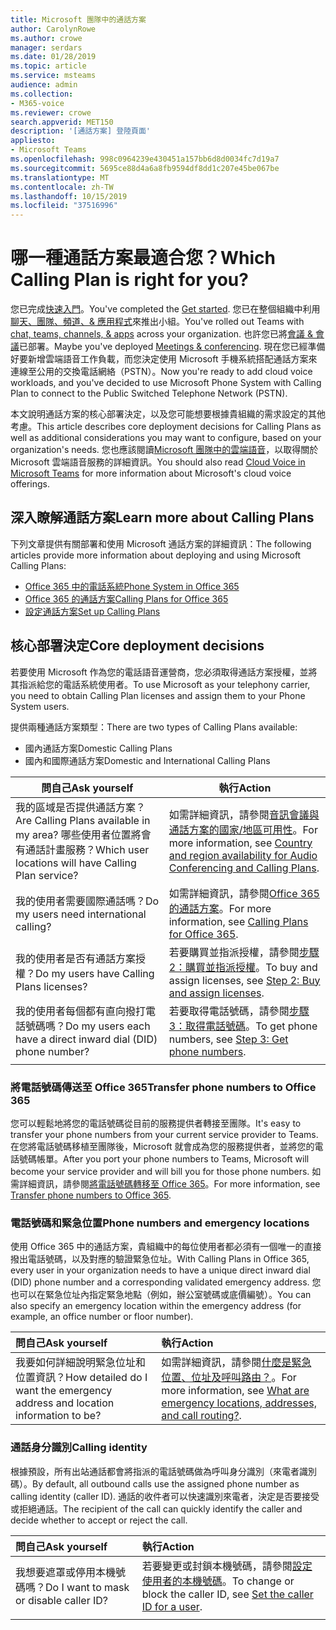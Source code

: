 ```yaml
---
title: Microsoft 團隊中的通話方案
author: CarolynRowe
ms.author: crowe
manager: serdars
ms.date: 01/28/2019
ms.topic: article
ms.service: msteams
audience: admin
ms.collection:
- M365-voice
ms.reviewer: crowe
search.appverid: MET150
description: '[通話方案] 登陸頁面'
appliesto:
- Microsoft Teams
ms.openlocfilehash: 998c0964239e430451a157bb6d8d0034fc7d19a7
ms.sourcegitcommit: 5695ce88d4a6a8fb9594df8dd1c207e45be067be
ms.translationtype: MT
ms.contentlocale: zh-TW
ms.lasthandoff: 10/15/2019
ms.locfileid: "37516996"
---
```

# <a name="which-calling-plan-is-right-for-you"></a><span data-ttu-id="8bde2-103">哪一種通話方案最適合您？</span><span class="sxs-lookup"><span data-stu-id="8bde2-103">Which Calling Plan is right for you?</span></span> 

<span data-ttu-id="8bde2-104">您已完成[快速入門](get-started-with-teams-quick-start.md)。</span><span class="sxs-lookup"><span data-stu-id="8bde2-104">You've completed the [Get started](get-started-with-teams-quick-start.md).</span></span> <span data-ttu-id="8bde2-105">您已在整個組織中利用[聊天、團隊、頻道、& 應用程式](deploy-chat-teams-channels-microsoft-teams-landing-page.md)來推出小組。</span><span class="sxs-lookup"><span data-stu-id="8bde2-105">You've rolled out Teams with [chat, teams, channels, & apps](deploy-chat-teams-channels-microsoft-teams-landing-page.md) across your organization.</span></span> <span data-ttu-id="8bde2-106">也許您已將[會議 & 會議](deploy-meetings-microsoft-teams-landing-page.md)已部署。</span><span class="sxs-lookup"><span data-stu-id="8bde2-106">Maybe you've deployed [Meetings & conferencing](deploy-meetings-microsoft-teams-landing-page.md).</span></span> <span data-ttu-id="8bde2-107">現在您已經準備好要新增雲端語音工作負載，而您決定使用 Microsoft 手機系統搭配通話方案來連線至公用的交換電話網絡（PSTN）。</span><span class="sxs-lookup"><span data-stu-id="8bde2-107">Now you're ready to add cloud voice workloads, and you've decided to use Microsoft Phone System with Calling Plan to connect to the Public Switched Telephone Network (PSTN).</span></span> 

<span data-ttu-id="8bde2-108">本文說明通話方案的核心部署決定，以及您可能想要根據貴組織的需求設定的其他考慮。</span><span class="sxs-lookup"><span data-stu-id="8bde2-108">This article describes core deployment decisions for Calling Plans as well as additional considerations you may want to configure, based on your organization's needs.</span></span> <span data-ttu-id="8bde2-109">您也應該閱讀[Microsoft 團隊中的雲端語音](cloud-voice-landing-page.md)，以取得關於 Microsoft 雲端語音服務的詳細資訊。</span><span class="sxs-lookup"><span data-stu-id="8bde2-109">You should also read [Cloud Voice in Microsoft Teams](cloud-voice-landing-page.md) for more information about Microsoft's cloud voice offerings.</span></span>


## <a name="learn-more-about-calling-plans"></a><span data-ttu-id="8bde2-110">深入瞭解通話方案</span><span class="sxs-lookup"><span data-stu-id="8bde2-110">Learn more about Calling Plans</span></span>

<span data-ttu-id="8bde2-111">下列文章提供有關部署和使用 Microsoft 通話方案的詳細資訊：</span><span class="sxs-lookup"><span data-stu-id="8bde2-111">The following articles provide more information about deploying and using Microsoft Calling Plans:</span></span>

- [<span data-ttu-id="8bde2-112">Office 365 中的電話系統</span><span class="sxs-lookup"><span data-stu-id="8bde2-112">Phone System in Office 365</span></span>](what-is-phone-system-in-office-365.md)
- [<span data-ttu-id="8bde2-113">Office 365 的通話方案</span><span class="sxs-lookup"><span data-stu-id="8bde2-113">Calling Plans for Office 365</span></span>](calling-plans-for-office-365.md)
- [<span data-ttu-id="8bde2-114">設定通話方案</span><span class="sxs-lookup"><span data-stu-id="8bde2-114">Set up Calling Plans</span></span>](set-up-calling-plans.md)


## <a name="core-deployment-decisions"></a><span data-ttu-id="8bde2-115">核心部署決定</span><span class="sxs-lookup"><span data-stu-id="8bde2-115">Core deployment decisions</span></span>

<span data-ttu-id="8bde2-116">若要使用 Microsoft 作為您的電話語音運營商，您必須取得通話方案授權，並將其指派給您的電話系統使用者。</span><span class="sxs-lookup"><span data-stu-id="8bde2-116">To use Microsoft as your telephony carrier, you need to obtain Calling Plan licenses and assign them to your Phone System users.</span></span> 

<span data-ttu-id="8bde2-117">提供兩種通話方案類型：</span><span class="sxs-lookup"><span data-stu-id="8bde2-117">There are two types of Calling Plans available:</span></span>

- <span data-ttu-id="8bde2-118">國內通話方案</span><span class="sxs-lookup"><span data-stu-id="8bde2-118">Domestic Calling Plans</span></span> 
- <span data-ttu-id="8bde2-119">國內和國際通話方案</span><span class="sxs-lookup"><span data-stu-id="8bde2-119">Domestic and International Calling Plans</span></span>

|<span data-ttu-id="8bde2-120">問自己</span><span class="sxs-lookup"><span data-stu-id="8bde2-120">Ask yourself</span></span>|<span data-ttu-id="8bde2-121">執行</span><span class="sxs-lookup"><span data-stu-id="8bde2-121">Action</span></span> |
|------------|-------|
|<span data-ttu-id="8bde2-122">我的區域是否提供通話方案？</span><span class="sxs-lookup"><span data-stu-id="8bde2-122">Are Calling Plans available in my area?</span></span> <span data-ttu-id="8bde2-123">哪些使用者位置將會有通話計畫服務？</span><span class="sxs-lookup"><span data-stu-id="8bde2-123">Which user locations will have Calling Plan service?</span></span> | <span data-ttu-id="8bde2-124">如需詳細資訊，請參閱[音訊會議與通話方案的國家/地區可用性](country-and-region-availability-for-audio-conferencing-and-calling-plans/country-and-region-availability-for-audio-conferencing-and-calling-plans.md)。</span><span class="sxs-lookup"><span data-stu-id="8bde2-124">For more information, see [Country and region availability for Audio Conferencing and Calling Plans](country-and-region-availability-for-audio-conferencing-and-calling-plans/country-and-region-availability-for-audio-conferencing-and-calling-plans.md).</span></span> | 
<span data-ttu-id="8bde2-125">我的使用者需要國際通話嗎？</span><span class="sxs-lookup"><span data-stu-id="8bde2-125">Do my users need international calling?</span></span> | <span data-ttu-id="8bde2-126">如需詳細資訊，請參閱[Office 365 的通話方案](calling-plans-for-office-365.md)。</span><span class="sxs-lookup"><span data-stu-id="8bde2-126">For more information, see [Calling Plans for Office 365](calling-plans-for-office-365.md).</span></span> |
<span data-ttu-id="8bde2-127">我的使用者是否有通話方案授權？</span><span class="sxs-lookup"><span data-stu-id="8bde2-127">Do my users have Calling Plans licenses?</span></span> | <span data-ttu-id="8bde2-128">若要購買並指派授權，請參閱[步驟2：購買並指派授權](set-up-calling-plans.md#step-2-buy-and-assign-licenses)。</span><span class="sxs-lookup"><span data-stu-id="8bde2-128">To buy and assign licenses, see [Step 2: Buy and assign licenses](set-up-calling-plans.md#step-2-buy-and-assign-licenses).</span></span> |
<span data-ttu-id="8bde2-129">我的使用者每個都有直向撥打電話號碼嗎？</span><span class="sxs-lookup"><span data-stu-id="8bde2-129">Do my users each have a direct inward dial (DID) phone number?</span></span> | <span data-ttu-id="8bde2-130">若要取得電話號碼，請參閱[步驟3：取得電話號碼](set-up-calling-plans.md#step-3-get-phone-numbers)。</span><span class="sxs-lookup"><span data-stu-id="8bde2-130">To get phone numbers, see [Step 3: Get phone numbers](set-up-calling-plans.md#step-3-get-phone-numbers).</span></span> |
|||

### <a name="transfer-phone-numbers-to-office-365"></a><span data-ttu-id="8bde2-131">將電話號碼傳送至 Office 365</span><span class="sxs-lookup"><span data-stu-id="8bde2-131">Transfer phone numbers to Office 365</span></span>

<span data-ttu-id="8bde2-132">您可以輕鬆地將您的電話號碼從目前的服務提供者轉接至團隊。</span><span class="sxs-lookup"><span data-stu-id="8bde2-132">It's easy to transfer your phone numbers from your current service provider to Teams.</span></span> <span data-ttu-id="8bde2-133">在您將電話號碼移植至團隊後，Microsoft 就會成為您的服務提供者，並將您的電話號碼帳單。</span><span class="sxs-lookup"><span data-stu-id="8bde2-133">After you port your phone numbers to Teams, Microsoft will become your service provider and will bill you for those phone numbers.</span></span> <span data-ttu-id="8bde2-134">如需詳細資訊，請參閱[將電話號碼轉移至 Office 365](transfer-phone-numbers-to-office-365.md)。</span><span class="sxs-lookup"><span data-stu-id="8bde2-134">For more information, see [Transfer phone numbers to Office 365](transfer-phone-numbers-to-office-365.md).</span></span>


### <a name="phone-numbers-and-emergency-locations"></a><span data-ttu-id="8bde2-135">電話號碼和緊急位置</span><span class="sxs-lookup"><span data-stu-id="8bde2-135">Phone numbers and emergency locations</span></span>

<span data-ttu-id="8bde2-136">使用 Office 365 中的通話方案，貴組織中的每位使用者都必須有一個唯一的直接撥出電話號碼，以及對應的驗證緊急位址。</span><span class="sxs-lookup"><span data-stu-id="8bde2-136">With Calling Plans in Office 365, every user in your organization needs to have a unique direct inward dial (DID) phone number and a corresponding validated emergency address.</span></span> <span data-ttu-id="8bde2-137">您也可以在緊急位址內指定緊急地點（例如，辦公室號碼或底價編號）。</span><span class="sxs-lookup"><span data-stu-id="8bde2-137">You can also specify an emergency location within the emergency address (for example, an office number or floor number).</span></span> 

|<span data-ttu-id="8bde2-138">問自己</span><span class="sxs-lookup"><span data-stu-id="8bde2-138">Ask yourself</span></span>|<span data-ttu-id="8bde2-139">執行</span><span class="sxs-lookup"><span data-stu-id="8bde2-139">Action</span></span> |
|:------------|:-------|
|<span data-ttu-id="8bde2-140">我要如何詳細說明緊急位址和位置資訊？</span><span class="sxs-lookup"><span data-stu-id="8bde2-140">How detailed do I want the emergency address and location information to be?</span></span> |<span data-ttu-id="8bde2-141">如需詳細資訊，請參閱[什麼是緊急位置、位址及呼叫路由？](https://docs.microsoft.com/SkypeForBusiness/what-are-calling-plans-in-office-365/what-are-emergency-locations-addresses-and-call-routing)。</span><span class="sxs-lookup"><span data-stu-id="8bde2-141">For more information, see [What are emergency locations, addresses, and call routing?](https://docs.microsoft.com/SkypeForBusiness/what-are-calling-plans-in-office-365/what-are-emergency-locations-addresses-and-call-routing).</span></span>


### <a name="calling-identity"></a><span data-ttu-id="8bde2-142">通話身分識別</span><span class="sxs-lookup"><span data-stu-id="8bde2-142">Calling identity</span></span>

<span data-ttu-id="8bde2-143">根據預設，所有出站通話都會將指派的電話號碼做為呼叫身分識別（來電者識別碼）。</span><span class="sxs-lookup"><span data-stu-id="8bde2-143">By default, all outbound calls use the assigned phone number as calling identity (caller ID).</span></span> <span data-ttu-id="8bde2-144">通話的收件者可以快速識別來電者，決定是否要接受或拒絕通話。</span><span class="sxs-lookup"><span data-stu-id="8bde2-144">The recipient of the call can quickly identify the caller and decide whether to accept or reject the call.</span></span>

|<span data-ttu-id="8bde2-145">問自己</span><span class="sxs-lookup"><span data-stu-id="8bde2-145">Ask yourself</span></span>|<span data-ttu-id="8bde2-146">執行</span><span class="sxs-lookup"><span data-stu-id="8bde2-146">Action</span></span> |
|:------------|:-------|
|<span data-ttu-id="8bde2-147">我想要遮罩或停用本機號碼嗎？</span><span class="sxs-lookup"><span data-stu-id="8bde2-147">Do I want to mask or disable caller ID?</span></span> | <span data-ttu-id="8bde2-148">若要變更或封鎖本機號碼，請參閱[設定使用者的本機號碼](set-the-caller-id-for-a-user.md)。</span><span class="sxs-lookup"><span data-stu-id="8bde2-148">To change or block the caller ID, see [Set the caller ID for a user](set-the-caller-id-for-a-user.md).</span></span> |
|||




